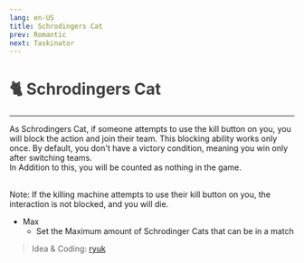 ```yaml
---
lang: en-US
title: Schrodingers Cat
prev: Romantic
next: Taskinator
---
```


# <font color="#404040">🐈 <b>Schrodingers Cat</b></font> <Badge text="Benign" type="tip" vertical="middle"/>
---

As Schrodingers Cat, if someone attempts to use the kill button on you, you will block the action and join their team. This blocking ability works only once. By default, you don't have a victory condition, meaning you win only after switching teams.<br>
In Addition to this, you will be counted as nothing in the game.<br><br>

Note: If the killing machine attempts to use their kill button on you, the interaction is not blocked, and you will die.
* Max
  * Set the Maximum amount of Schrodinger Cats that can be in a match

> Idea & Coding: [ryuk](#)